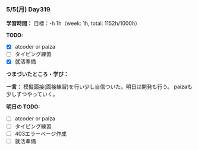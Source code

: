 ### 5/5(月) Day319

**学習時間：**
目標：-h
1h（week: 1h, total: 1152h/1000h）

**TODO:**
- [x] atcoder or paiza
- [ ] タイピング練習
- [x] 就活準備

**つまづいたところ・学び：**

**一言：**
模擬面接(面接練習)を行い少し自信ついた。明日は開発も行う。
paizaも少しずつやっていく。

**明日の TODO:**
- [ ] atcoder or paiza
- [ ] タイピング練習
- [ ] 403エラーページ作成
- [ ] 就活準備
